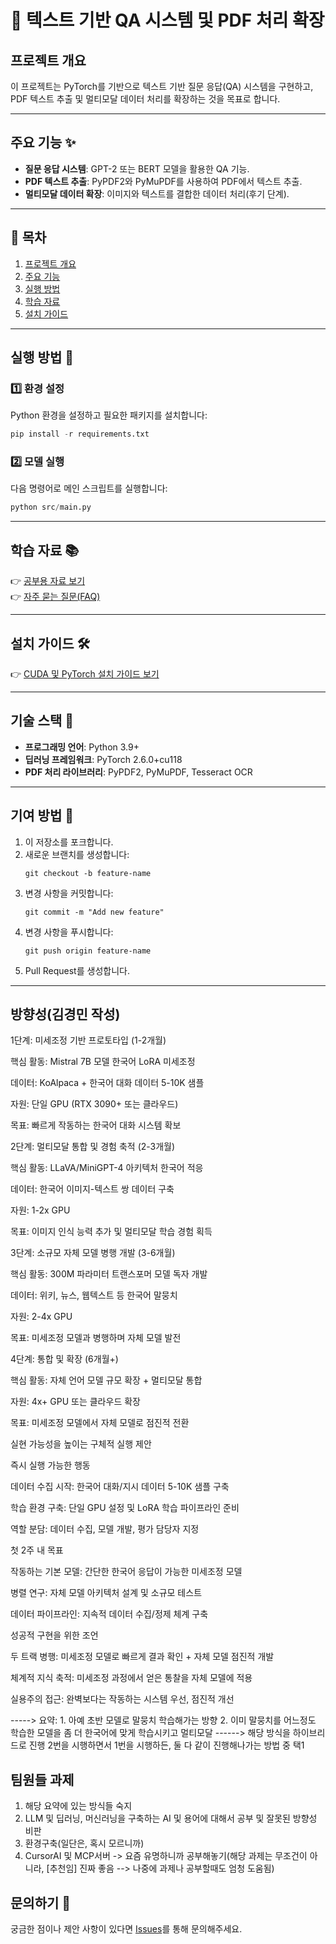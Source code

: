 # 📝 텍스트 기반 QA 시스템 및 PDF 처리 확장

## 프로젝트 개요
이 프로젝트는 PyTorch를 기반으로 텍스트 기반 질문 응답(QA) 시스템을 구현하고, PDF 텍스트 추출 및 멀티모달 데이터 처리를 확장하는 것을 목표로 합니다.

---

## 주요 기능 ✨
- **질문 응답 시스템**: GPT-2 또는 BERT 모델을 활용한 QA 기능.
- **PDF 텍스트 추출**: PyPDF2와 PyMuPDF를 사용하여 PDF에서 텍스트 추출.
- **멀티모달 데이터 확장**: 이미지와 텍스트를 결합한 데이터 처리(후기 단계).

---

## 📖 목차
1. [프로젝트 개요](#프로젝트-개요)
2. [주요 기능](#주요-기능)
3. [실행 방법](#실행-방법)
4. [학습 자료](#학습-자료)
5. [설치 가이드](#설치-가이드)

---

## 실행 방법 🚀

### 1️⃣ 환경 설정
Python 환경을 설정하고 필요한 패키지를 설치합니다:

```python
pip install -r requirements.txt
```
### 2️⃣ 모델 실행
다음 명령어로 메인 스크립트를 실행합니다:

```python
python src/main.py
```

---

## 학습 자료 📚

👉 [공부용 자료 보기](docs/study-guide.md)  
👉 [자주 묻는 질문(FAQ)](docs/faq.md)

---

## 설치 가이드 🛠️

👉 [CUDA 및 PyTorch 설치 가이드 보기](docs/setup-guide.md)

---

## 기술 스택 🧰
- **프로그래밍 언어**: Python 3.9+
- **딥러닝 프레임워크**: PyTorch 2.6.0+cu118
- **PDF 처리 라이브러리**: PyPDF2, PyMuPDF, Tesseract OCR

---

## 기여 방법 🤝

1. 이 저장소를 포크합니다.
2. 새로운 브랜치를 생성합니다:
    ```
    git checkout -b feature-name
    ```
3. 변경 사항을 커밋합니다:
    ```
    git commit -m "Add new feature"
    ```
4. 변경 사항을 푸시합니다:
    ```
    git push origin feature-name
    ```
5. Pull Request를 생성합니다.

---


## 방향성(김경민 작성)

1단계: 미세조정 기반 프로토타입 (1-2개월)

핵심 활동: Mistral 7B 모델 한국어 LoRA 미세조정

데이터: KoAlpaca + 한국어 대화 데이터 5-10K 샘플

자원: 단일 GPU (RTX 3090+ 또는 클라우드)

목표: 빠르게 작동하는 한국어 대화 시스템 확보

2단계: 멀티모달 통합 및 경험 축적 (2-3개월)

핵심 활동: LLaVA/MiniGPT-4 아키텍처 한국어 적응

데이터: 한국어 이미지-텍스트 쌍 데이터 구축

자원: 1-2x GPU

목표: 이미지 인식 능력 추가 및 멀티모달 학습 경험 획득

3단계: 소규모 자체 모델 병행 개발 (3-6개월)

핵심 활동: 300M 파라미터 트랜스포머 모델 독자 개발

데이터: 위키, 뉴스, 웹텍스트 등 한국어 말뭉치

자원: 2-4x GPU

목표: 미세조정 모델과 병행하며 자체 모델 발전

4단계: 통합 및 확장 (6개월+)

핵심 활동: 자체 언어 모델 규모 확장 + 멀티모달 통합

자원: 4x+ GPU 또는 클라우드 확장

목표: 미세조정 모델에서 자체 모델로 점진적 전환

실현 가능성을 높이는 구체적 실행 제안

즉시 실행 가능한 행동

데이터 수집 시작: 한국어 대화/지시 데이터 5-10K 샘플 구축

학습 환경 구축: 단일 GPU 설정 및 LoRA 학습 파이프라인 준비

역할 분담: 데이터 수집, 모델 개발, 평가 담당자 지정

첫 2주 내 목표

작동하는 기본 모델: 간단한 한국어 응답이 가능한 미세조정 모델

병렬 연구: 자체 모델 아키텍처 설계 및 소규모 테스트

데이터 파이프라인: 지속적 데이터 수집/정제 체계 구축

성공적 구현을 위한 조언

두 트랙 병행: 미세조정 모델로 빠르게 결과 확인 + 자체 모델 점진적 개발

체계적 지식 축적: 미세조정 과정에서 얻은 통찰을 자체 모델에 적용

실용주의 접근: 완벽보다는 작동하는 시스템 우선, 점진적 개선

-----> 요약: 1. 아예 초반 모델로 말뭉치 학습해가는 방향 2. 이미 말뭉치를 어느정도 학습한 모델을 좀 더 한국어에 맞게 학습시키고 멀티모달  ------> 해당 방식을 하이브리드로 진행 2번을 시행하면서 1번을 시행하든, 둘 다 같이 진행해나가는 방법 중 택1

## 팀원들 과제

1. 해당 요약에 있는 방식들 숙지
2. LLM 및 딥러닝, 머신러닝을 구축하는 AI 및 용어에 대해서 공부 및 잘못된 방향성 비판
3. 환경구축(일단은, 혹시 모르니까)
4. CursorAI 및 MCP서버 -> 요즘 유명하니까 공부해놓기(해당 과제는 무조건이 아니라, [추천임] 진짜 좋음 --> 나중에 과제나 공부할때도 엄청 도움됨)


## 문의하기 💬

궁금한 점이나 제안 사항이 있다면 [Issues](https://github.com/username/project-name/issues)를 통해 문의해주세요.

